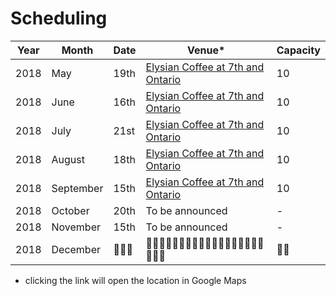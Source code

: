 # Scheduling

Year | Month | Date | Venue* | Capacity
---- | ----- | ---- | ----- | --------
2018 | May | 19th | [Elysian Coffee at 7th and Ontario](https://goo.gl/maps/vFcNsTtmu2C2) | 10
2018 | June | 16th | [Elysian Coffee at 7th and Ontario](https://goo.gl/maps/vFcNsTtmu2C2) | 10
2018 | July | 21st | [Elysian Coffee at 7th and Ontario](https://goo.gl/maps/vFcNsTtmu2C2) | 10
2018 | August | 18th | [Elysian Coffee at 7th and Ontario](https://goo.gl/maps/vFcNsTtmu2C2) | 10
2018 | September | 15th | [Elysian Coffee at 7th and Ontario](https://goo.gl/maps/vFcNsTtmu2C2) | 10
2018 | October | 20th | To be announced | -
2018 | November | 15th | To be announced | -
2018 | December | 🎄🎄🎄 | 🎄🎄🎄🎄🎄🎄🎄🎄🎄🎄🎄🎄🎄🎄🎄🎄🎄🎄🎄🎄🎄 | 🎄🎄


* clicking the link will open the location in Google Maps
